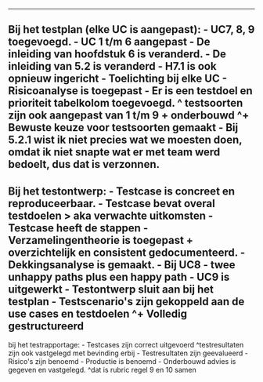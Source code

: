 -------
Bij het testplan (elke UC is aangepast):
    - UC7, 8, 9 toegevoegd. 
    - UC 1 t/m 6 aangepast
    - De inleiding van hoofdstuk 6 is veranderd.
    - De inleiding van 5.2 is veranderd
    - H7.1 is ook opnieuw ingericht
    - Toelichting bij elke UC
    - Risicoanalyse is toegepast
    - Er is een testdoel en prioriteit tabelkolom toegevoegd.
    ^ testsoorten zijn ook aangepast van 1 t/m 9 + onderbouwd
        ^+ Bewuste keuze voor testsoorten gemaakt
    - Bij 5.2.1 wist ik niet precies wat we moesten doen, omdat ik niet snapte wat er met team werd bedoelt, dus dat is verzonnen.
-------
Bij het testontwerp:
    - Testcase is concreet en reproduceerbaar.
    - Testcase bevat overal testdoelen > aka verwachte uitkomsten
    - Testcase heeft de stappen
    - Verzamelingentheorie is toegepast + overzichtelijk en consistent gedocumenteerd.
    - Dekkingsanalyse is gemaakt.
    - Bij UC8 - twee unhappy paths plus een happy path
    - UC9 is uitgewerkt
    - Testontwerp sluit aan bij het testplan
    - Testscenario's zijn gekoppeld aan de use cases en testdoelen
        ^+ Volledig gestructureerd
-------
bij het testrapportage:
    - Testcases zijn correct uitgevoerd
        ^testresultaten zijn ook vastgelegd met bevinding erbij
    - Testresultaten zijn geevalueerd
    - Risico's zijn benoemd
    - Productie is benoemd
    - Onderbouwd advies is gegeven en vastgelegd.
        ^dat is rubric regel 9 en 10 samen

  

